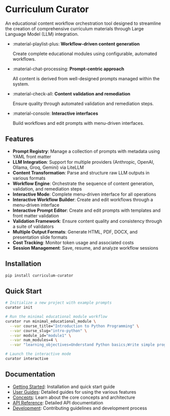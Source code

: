 # Curriculum Curator

An educational content workflow orchestration tool designed to streamline the creation of comprehensive curriculum materials through Large Language Model (LLM) integration.

<div class="grid cards" markdown>

- :material-playlist-plus: **Workflow-driven content generation**

    Create complete educational modules using configurable, automated workflows.

- :material-chat-processing: **Prompt-centric approach**

    All content is derived from well-designed prompts managed within the system.

- :material-check-all: **Content validation and remediation**

    Ensure quality through automated validation and remediation steps.

- :material-console: **Interactive interfaces**

    Build workflows and edit prompts with menu-driven interfaces.

</div>

## Features

- **Prompt Registry**: Manage a collection of prompts with metadata using YAML front matter
- **LLM Integration**: Support for multiple providers (Anthropic, OpenAI, Ollama, Groq, Gemini) via LiteLLM
- **Content Transformation**: Parse and structure raw LLM outputs in various formats
- **Workflow Engine**: Orchestrate the sequence of content generation, validation, and remediation steps
- **Interactive Mode**: Complete menu-driven interface for all operations
- **Interactive Workflow Builder**: Create and edit workflows through a menu-driven interface
- **Interactive Prompt Editor**: Create and edit prompts with templates and front matter validation
- **Validation Framework**: Ensure content quality and consistency through a suite of validators
- **Multiple Output Formats**: Generate HTML, PDF, DOCX, and presentation slide formats
- **Cost Tracking**: Monitor token usage and associated costs
- **Session Management**: Save, resume, and analyze workflow sessions

## Installation

```bash
pip install curriculum-curator
```

## Quick Start

```bash
# Initialize a new project with example prompts
curator init

# Run the minimal educational module workflow
curator run minimal_educational_module \
  --var course_title="Introduction to Python Programming" \
  --var course_slug="intro-python" \
  --var module_id="module1" \
  --var num_modules=4 \
  --var "learning_objectives=Understand Python basics;Write simple programs"

# Launch the interactive mode
curator interactive
```

## Documentation

- [Getting Started](getting-started/installation.md): Installation and quick start guide
- [User Guides](guides/interactive-mode.md): Detailed guides for using the various features
- [Concepts](concepts/architecture.md): Learn about the core concepts and architecture
- [API Reference](api/overview.md): Detailed API documentation
- [Development](development/contributing.md): Contributing guidelines and development process
